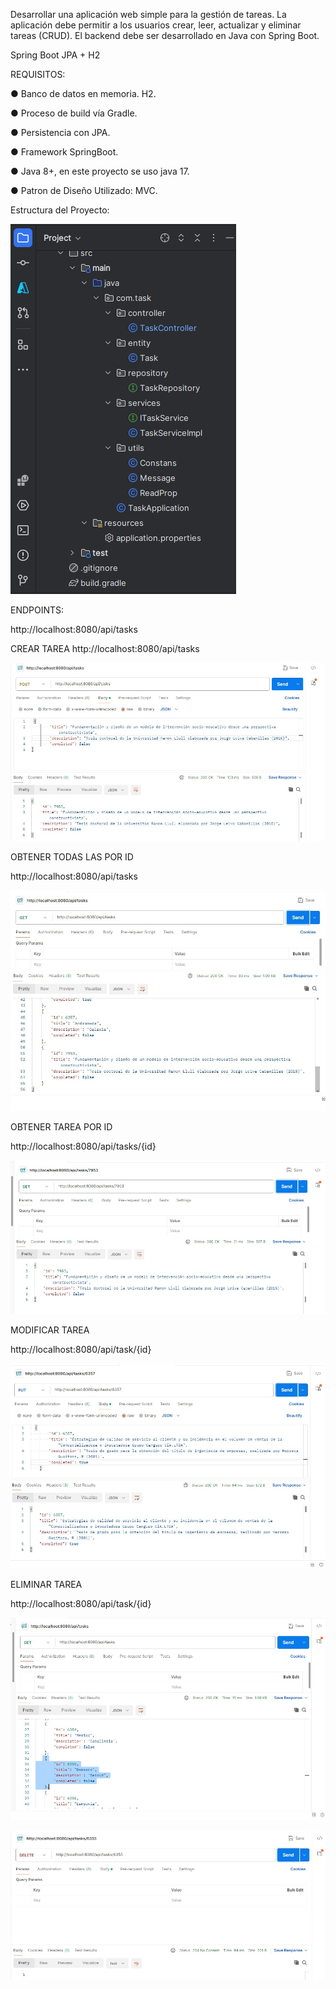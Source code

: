Desarrollar una aplicación web simple para la gestión de tareas. La aplicación debe permitir a
los usuarios crear, leer, actualizar y eliminar tareas (CRUD). El backend debe ser desarrollado
en Java con Spring Boot.

Spring Boot JPA + H2

REQUISITOS:

● Banco de datos en memoria. H2.

● Proceso de build vía Gradle.

● Persistencia con JPA.

● Framework SpringBoot.

● Java 8+, en este proyecto se uso java 17.

● Patron de Diseño Utilizado: MVC.

Estructura del Proyecto:

![image](https://github.com/fhernandez204/task/blob/master/estructura%20del%20proyecto.png)


ENDPOINTS:

http://localhost:8080/api/tasks

CREAR TAREA
 http://localhost:8080/api/tasks

![image](https://github.com/fhernandez204/task/blob/master/create.jpg)

OBTENER TODAS LAS POR ID

  http://localhost:8080/api/tasks

 ![image](https://github.com/fhernandez204/task/blob/master/getAll.jpg)

OBTENER TAREA POR ID

  http://localhost:8080/api/tasks/{id}

 ![image](https://github.com/fhernandez204/task/blob/master/getById.jpg)


 MODIFICAR TAREA

 http://localhost:8080/api/task/{id}

 ![image](https://github.com/fhernandez204/task/blob/master/update.jpg)


 ELIMINAR TAREA

 http://localhost:8080/api/task/{id}

 ![image](https://github.com/fhernandez204/task/blob/master/delete1.jpg)

 ![image](https://github.com/fhernandez204/task/blob/master/delete2.jpg)



